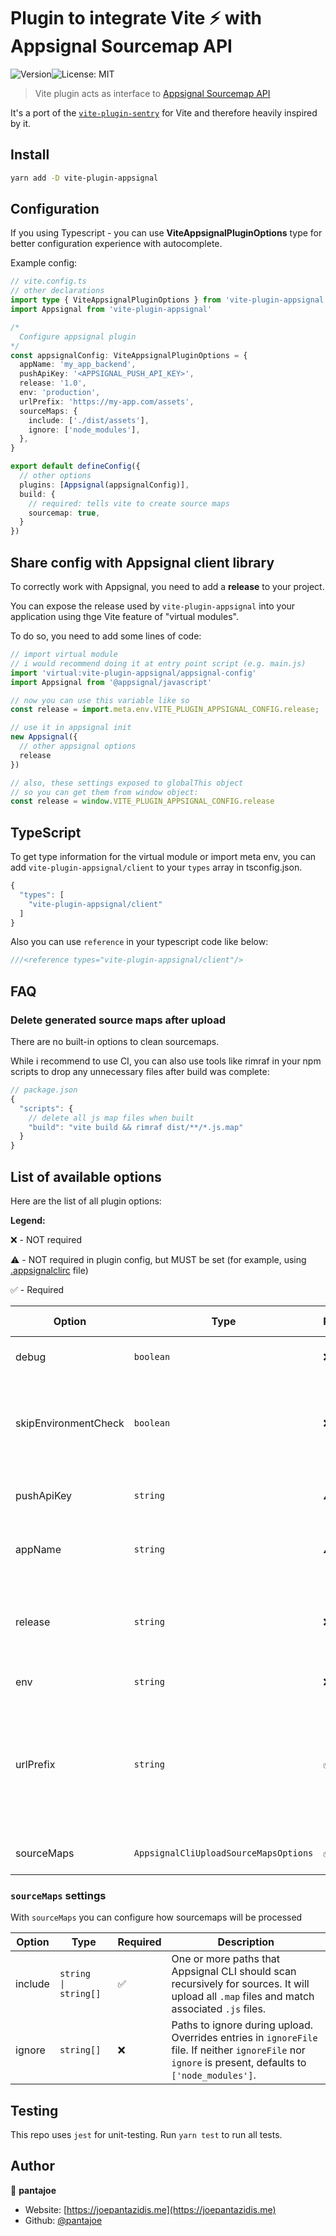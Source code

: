 # Plugin to integrate Vite ⚡️ with Appsignal Sourcemap API

![Version](https://img.shields.io/npm/v/vite-plugin-appsignal)![License: MIT](https://img.shields.io/badge/License-MIT-yellow.svg)

> Vite plugin acts as interface to [Appsignal Sourcemap API](https://docs.appsignal.com/api/sourcemaps.html)

It's a port of the [`vite-plugin-sentry`](https://github.com/ikenfin/vite-plugin-sentry) for Vite and therefore heavily inspired by it.

## Install

```bash
yarn add -D vite-plugin-appsignal
```

## Configuration

If you using Typescript - you can use **ViteAppsignalPluginOptions** type for better configuration experience with autocomplete.

Example config:

```typescript
// vite.config.ts
// other declarations
import type { ViteAppsignalPluginOptions } from 'vite-plugin-appsignal'
import Appsignal from 'vite-plugin-appsignal'

/*
  Configure appsignal plugin
*/
const appsignalConfig: ViteAppsignalPluginOptions = {
  appName: 'my_app_backend',
  pushApiKey: '<APPSIGNAL_PUSH_API_KEY>',
  release: '1.0',
  env: 'production',
  urlPrefix: 'https://my-app.com/assets',
  sourceMaps: {
    include: ['./dist/assets'],
    ignore: ['node_modules'],
  },
}

export default defineConfig({
  // other options
  plugins: [Appsignal(appsignalConfig)],
  build: {
    // required: tells vite to create source maps
    sourcemap: true,
  }
})
```

## Share config with Appsignal client library

To correctly work with Appsignal, you need to add a **release** to your project.

You can expose the release used by `vite-plugin-appsignal` into your application using thge Vite feature of "virtual modules".

To do so, you need to add some lines of code:

```javascript
// import virtual module
// i would recommend doing it at entry point script (e.g. main.js)
import 'virtual:vite-plugin-appsignal/appsignal-config'
import Appsignal from '@appsignal/javascript'

// now you can use this variable like so
const release = import.meta.env.VITE_PLUGIN_APPSIGNAL_CONFIG.release;

// use it in appsignal init
new Appsignal({
  // other appsignal options
  release
})

// also, these settings exposed to globalThis object
// so you can get them from window object:
const release = window.VITE_PLUGIN_APPSIGNAL_CONFIG.release
```

## TypeScript

To get type information for the virtual module or import meta env, you can add `vite-plugin-appsignal/client` to your `types` array in tsconfig.json.

```javascript
{
  "types": [
    "vite-plugin-appsignal/client"
  ]
}
```

Also you can use `reference` in your typescript code like below:

```javascript
///<reference types="vite-plugin-appsignal/client"/>
```

## FAQ

### Delete generated source maps after upload

There are no built-in options to clean sourcemaps.

While i recommend to use CI, you can also use tools like rimraf in your npm scripts to drop any unnecessary files after build was complete:

```javascript
// package.json
{
  "scripts": {
    // delete all js map files when built
    "build": "vite build && rimraf dist/**/*.js.map"
  }
}
```

## List of available options

Here are the list of all plugin options:

**Legend:**

❌ - NOT required

⚠️ - NOT required in plugin config, but MUST be set (for example, using [.appsignalclirc](https://docs.appsignal.io/product/cli/configuration/#configuration-file) file)

✅ - Required

| Option               | Type                                  | Required | Default value  | Description                                                                                                                                                                                                     |
| -------------------- | ------------------------------------- | -------- | -------------- | --------------------------------------------------------------------------------------------------------------------------------------------------------------------------------------------------------------- |
| debug                | `boolean`                             | ❌        | `false`        | Show debug messages during run                                                                                                                                                                                  |
| skipEnvironmentCheck | `boolean`                             | ❌        | `false`        | By default plugin will be enabled only for production builds. Set this option to `true` to skip environment checks                                                                                              |
| pushApiKey           | `string`                              | ⚠️        |                | The authentication token to use for all communication with Appsignal.                                                                                                                                           |
| appName              | `string`                              | ⚠️        |                | The slug of the Appsignal project associated with the app.                                                                                                                                                      |
| release              | `string`                              | ❌        |                | Unique name for release. Defaults to short commit SHA from git (requires access to GIT and root directory to be repo)                                                                                           |
| env                  | `string`                              | ❌        | `'production'` | Environment value for release                                                                                                                                                                                   |
| urlPrefix            | `string`                              | ✅        |                | URL prefix to add to the beginning of all filenames. You might want to set this to the full URL. This is also useful if your files are stored in a sub folder. eg: `url-prefix 'https://my-app.com/static/js'`. |
| sourceMaps           | `AppsignalCliUploadSourceMapsOptions` | ✅        |                | Sourcemaps settings, see details below                                                                                                                                                                          |

### `sourceMaps` settings

With `sourceMaps` you can configure how sourcemaps will be processed

| Option  | Type                    | Required | Description                                                                                                                                             |
| ------- | ----------------------- | -------- | ------------------------------------------------------------------------------------------------------------------------------------------------------- |
| include | `string    \| string[]` | ✅        | One or more paths that Appsignal CLI should scan recursively for sources. It will upload all `.map` files and match associated `.js` files.             |
| ignore  | `string[]`              | ❌        | Paths to ignore during upload. Overrides entries in `ignoreFile` file. If neither `ignoreFile` nor `ignore` is present, defaults to `['node_modules']`. |

## Testing

This repo uses `jest` for unit-testing. Run `yarn test` to run all tests.

## Author

👤 **pantajoe**

* Website: [https://joepantazidis.me](https://joepantazidis.me)
* Github: [@pantajoe](https://github.com/pantajoe)
